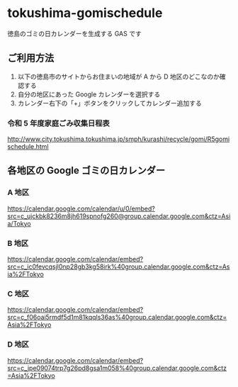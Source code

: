 # tokushima-gomischedule

徳島のゴミの日カレンダーを生成する GAS です

## ご利用方法

1. 以下の徳島市のサイトからお住まいの地域が A から D 地区のどこなのか確認する
2. 自分の地区にあった Google カレンダーを選択する
3. カレンダー右下の「+」ボタンをクリックしてカレンダー追加する

### 令和 5 年度家庭ごみ収集日程表

http://www.city.tokushima.tokushima.jp/smph/kurashi/recycle/gomi/R5gomischedule.html

## 各地区の Google ゴミの日カレンダー

### A 地区

https://calendar.google.com/calendar/u/0/embed?src=c_ujckbk8236m8jh619spnofg260@group.calendar.google.com&ctz=Asia/Tokyo

### B 地区

https://calendar.google.com/calendar/embed?src=c_ic0fevcqsjl0np28gb3kg58irk%40group.calendar.google.com&ctz=Asia%2FTokyo

### C 地区

https://calendar.google.com/calendar/embed?src=c_f06oai5rmdf5d1m81kqqls36as%40group.calendar.google.com&ctz=Asia%2FTokyo

### D 地区

https://calendar.google.com/calendar/embed?src=c_jpe09074trp7g26pd8gsa1m058%40group.calendar.google.com&ctz=Asia%2FTokyo

